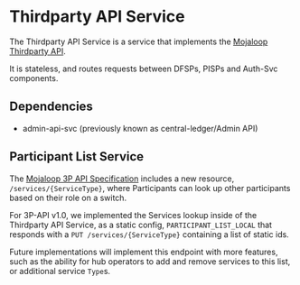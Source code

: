 # Thirdparty API Service

The Thirdparty API Service is a service that implements the [Mojaloop Thirdparty API]((https://github.com/mojaloop/mojaloop-specification/tree/master/thirdparty-api)).

It is stateless, and routes requests between DFSPs, PISPs and Auth-Svc components.

## Dependencies

- admin-api-svc (previously known as central-ledger/Admin API)

## Participant List Service 

The [Mojaloop 3P API Specification](https://github.com/mojaloop/mojaloop-specification/tree/master/thirdparty-api) 
includes a new resource, `/services/{ServiceType}`, where Participants can look up other participants based on their role
on a switch.

For 3P-API v1.0, we implemented the Services lookup inside of the Thirdparty API Service, as a static config, 
`PARTICIPANT_LIST_LOCAL` that responds with a `PUT /services/{ServiceType}` containing a list of static ids.

Future implementations will implement this endpoint with more features, such as the ability for 
hub operators to add and remove services to this list, or additional service `Type`s. 